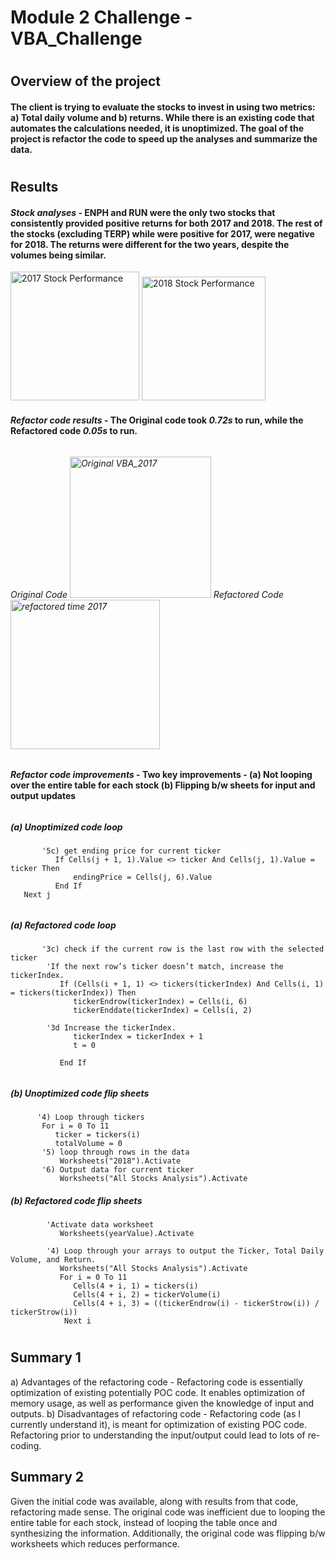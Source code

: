# Module 2 Challenge - VBA_Challenge 
#
## Overview of the project
#### The client is trying to evaluate the stocks to invest in using two metrics: a) Total daily volume and b) returns. While there is an existing code that automates the calculations needed, it is unoptimized. The goal of the project is refactor the code to speed up the analyses and summarize the data.
#
## Results
#### *Stock analyses* - ENPH and RUN were the only two stocks that consistently provided positive returns for both 2017 and 2018. The rest of the stocks (excluding TERP) while were positive for 2017, were negative for 2018. The returns were different for the two years, despite the volumes being similar.

<img width="206" alt="2017 Stock Performance" src="https://user-images.githubusercontent.com/89116627/131235560-40e68d7a-a23c-494a-ad2f-9b5ca6a915a4.PNG"> <img width="198" alt="2018 Stock Performance" src="https://user-images.githubusercontent.com/89116627/131235577-6bec093d-cb32-4af6-b826-64653a32c0aa.PNG">


#### *Refactor code results* - The Original code took *0.72s* to run, while the Refactored code *0.05s* to run. 
######
###### Original Code <img width="226" alt="Original VBA_2017" src="https://user-images.githubusercontent.com/89116627/131235630-94d32045-84ff-401e-a371-7a8eb5cf989c.PNG"> Refactored Code <img width="239" alt="refactored time 2017" src="https://user-images.githubusercontent.com/89116627/131235634-5fd38289-31d3-4701-acbb-a140d2f637f7.PNG">
######
#### *Refactor code improvements* - Two key improvements - (a) Not looping over the entire table for each stock (b) Flipping b/w sheets for input and output updates
######
##### (a) Unoptimized code loop 

           '5c) get ending price for current ticker
              If Cells(j + 1, 1).Value <> ticker And Cells(j, 1).Value = ticker Then
                  endingPrice = Cells(j, 6).Value
              End If
       Next j
######
##### (a) Refactored code loop

           '3c) check if the current row is the last row with the selected ticker
            'If the next row’s ticker doesn’t match, increase the tickerIndex.
               If (Cells(i + 1, 1) <> tickers(tickerIndex) And Cells(i, 1) = tickers(tickerIndex)) Then
                  tickerEndrow(tickerIndex) = Cells(i, 6)
                  tickerEnddate(tickerIndex) = Cells(i, 2)

            '3d Increase the tickerIndex.
                  tickerIndex = tickerIndex + 1
                  t = 0
            
               End If
######
##### (b) Unoptimized code flip sheets 

          '4) Loop through tickers
           For i = 0 To 11
              ticker = tickers(i)
              totalVolume = 0
           '5) loop through rows in the data
               Worksheets("2018").Activate
           '6) Output data for current ticker
               Worksheets("All Stocks Analysis").Activate 
##### (b) Refactored code flip sheets

            'Activate data worksheet
               Worksheets(yearValue).Activate
               
            '4) Loop through your arrays to output the Ticker, Total Daily Volume, and Return.
               Worksheets("All Stocks Analysis").Activate
               For i = 0 To 11
                  Cells(4 + i, 1) = tickers(i)
                  Cells(4 + i, 2) = tickerVolume(i)
                  Cells(4 + i, 3) = ((tickerEndrow(i) - tickerStrow(i)) / tickerStrow(i))
                Next i

#
## Summary 1
a) Advantages of the refactoring code - Refactoring code is essentially optimization of existing potentially POC code. It enables optimization of memory usage, as well as performance given the knowledge of input and outputs.
b) Disadvantages of refactoring code - Refactoring code (as I currently understand it), is meant for optimization of existing POC code. Refactoring prior to understanding the input/output could lead to lots of re-coding.
## Summary 2
Given the initial code was available, along with results from that code, refactoring made sense. The original code was inefficient due to looping the entire table for each stock, instead of looping the table once and synthesizing the information. Additionally, the original code was flipping b/w worksheets which reduces performance.


   
